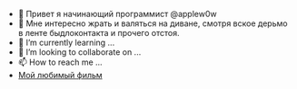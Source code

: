 - 👋 Привет я начинающий программист @applew0w
- 👀 Мне интересно жрать и валяться на диване, смотря вское дерьмо в ленте быдлоконтакта и прочего отстоя.
- 🌱 I’m currently learning ...
- 💞️ I’m looking to collaborate on ...
- 📫 How to reach me ...
- [Мой любимый фильм](https://www.kinopoisk.ru/film/568289/?ysclid=lps3v3pb72862004690&utm_referrer=ya.ru)
<!---
applew0w/applew0w is a ✨ special ✨ repository because its `README.md` (this file) appears on your GitHub profile.
You can click the Preview link to take a look at your changes.
--->
